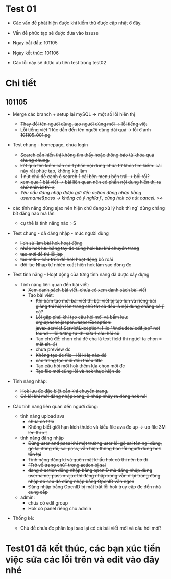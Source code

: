 # Test 01 #
  * Các vấn đề phát hiện được khi kiểm thử được cập nhật ở đây.
  * Vấn đề phức tạp sẽ được đưa vào issuse

  * Ngày bắt đầu: 101105
  * Ngày kết thúc: 101106

  * Các lỗi này sẽ được ưu tiên test trong test02

# Chi tiết #

## 101105 ##
  * Merge các branch + setup lại mySQL -> một số lỗi hiển thị
    * ~~Thay đổi tên người dùng, tạo người dùng mới -> lỗi tiếng việt~~
    * ~~Lỗi tiếng việt 1 lúc dẫn đến tên người dùng dài quá -> lỗi ở ảnh 101105\_001.pg~~
  * Test chung - homepage, chưa login
    * ~~Search cần hiển thị không tìm thấy hoặc thông báo từ khóa quá chung chung.~~
    * ~~kết quả tìm kiếm cần có 1 phần nội dung chứa từ khóa tìm kiếm.~~ cái này rất phức tạp, không kịp làm
    * ~~1 nút chủ đề cạnh ô search 1 cái bên menu bên trái → bối rối?~~
    * ~~xem qua 1 bài viết → bài liên quan nên có phần nội dung hiển thị ra chứ nhìn id thì :(~~
    * _Yêu cầu đăng nhập được gửi đến action đăng nhập bằng username&pass → không có ý nghĩa j`, cũng hok có nút cancel. >~~<~~_

  * các tính năng dùng ajax nên hiện chữ đang xử lý hok thì ng` dùng chẳng bít đằng nào mà lần
    * cụ thể là tính năng nào :-S

  * Test chung - đã đăng nhập - mức người dùng
    * ~~lịch sử làm bài hok hoạt động~~
    * ~~nháp hok lưu bằng tay đc cũng hok lưu khi chuyển trang~~
    * ~~tạo mới đề thi lỗi jsp~~
    * ~~tạo mới > cấu trúc đề hok hoạt động~~ bỏ roài
    * ~~đôi lúc Nháp tự nhiên xuất hiện hok làm sao đóng đc~~
  * Test tính năng - Hoạt động của từng tính năng đã được xây dựng
    * Tính năng liên quan đến bài viết:
      * ~~Xem danh sách bài viết: chưa có xem danh sách bài viết~~
      * Tạo bài viết:
        * ~~Khi bấm tạo mới bài viết thì bài viết bị tạo lun và riêng bài giảng thì hiện lên trang chủ tất cả đều là nội dung chẳng có j` cả?~~
        * ~~Lỗi gặp phải khi tạo câu hỏi mới và bấm lưu: org.apache.jasper.JasperException: javax.servlet.ServletException: File "/includes/.edit.jsp" not found + lỗi tương tự khi sửa 1 câu hỏi cũ~~
        * ~~Tạo chủ đề: chọn chủ đề cha là text field thì người ta chọn = mắt ah. :))~~
        * chưa preview đc
        * ~~Không tạo đc file -  lỗi kì lạ nào đó~~
        * ~~các trang tạo mới đều thiếu title~~
        * ~~Tạo câu hỏi mới hok thêm lựa chọn mới đc~~
        * ~~Tạo file mới cũng lỗi và hok thực hiện đc~~

  * Tính năng nháp:
    * ~~Hok lưu đc đặc biệt cần khi chuyển trang.~~
    * ~~Có lỗi khi mới đăng nhập xong, ô nháp nhảy ra đóng hok nổi~~

  * Các tính năng liên quan đến người dùng:
    * tính năng upload ava
      * ~~chưa có title~~
      * ~~Không biết giới hạn kích thước và kiểu file ava đc up -> up file 3M lên thì xịt~~
    * tính năng đăng nhập
      * ~~Dùng user and pass khi một trường user lỗi gõ sai tên ng` dùng, gõ lại đúng rồi, sai pass, vẫn hiện thông báo lỗi người dùng hok tồn tại~~
      * ~~Tính năng đăng kí và quên mật khẩu hok có thì nên bỏ đi~~
      * ~~"Trở về trang chủ" trong action bị sai~~
      * ~~đang ở action đăng nhập bằng openID mà đăng nhập dùng username, pass = ajax thì đăng nhập xong vẫn ở lại trang đăng nhập đó sau đó đăng nhập bằng OpenID vẫn ngon~~
      * ~~Đăng nhập bằng OpenID bị mất bắt lỗi hok truy cập đc đến nhà cung cấp~~
    * admin:
      * chưa có edit group
      * Hok có panel riêng cho admin

  * Thống kê:
    * Chủ đề chưa đc phân loại sao lại có cả bài viết mới và câu hỏi mới?

# Test01 đã kết thúc, các bạn xúc tiến việc sửa các lỗi trên và edit vào đây nhé #


